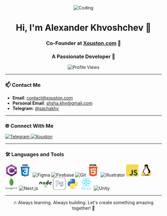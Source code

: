 <div align="center">
  <img src="https://i.redd.it/7bsc4vk0jkj71.gif" alt="Coding" width="300"/>
  
  # Hi, I'm Alexander Khvoshchev 👋  
  ### Co-Founder at [Xouston.com](https://xouston.com) 🚀  
  ### A Passionate Developer 🌟  
  
  ![Profile Views](https://komarev.com/ghpvc/?username=54ch4&label=Profile%20Views&color=0e75b6&style=flat)
</div>

---

### 📫 Contact Me
- **Email**: [contact@xouston.com](mailto:contact@xouston.com)  
- **Personal Email**: [shsha.khv@gmail.com](mailto:shsha.khv@gmail.com)  
- **Telegram**: [@sachakhv](https://t.me/sachakhv)

---

### 🌐 Connect With Me
<p>
  <a href="https://t.me/sachakhv" target="_blank">
    <img src="https://cdn-icons-png.flaticon.com/512/2111/2111644.png" alt="Telegram" height="40" width="40"/>
  </a>
  <a href="https://xouston.com" target="_blank">
    <img src="https://www.vectorlogo.zone/logos/internetexplorer/internetexplorer-icon.svg" alt="Xouston" height="40" width="40"/>
  </a>
</p>

---

### 🛠️ Languages and Tools
<div>
  <img src="https://raw.githubusercontent.com/devicons/devicon/master/icons/csharp/csharp-original.svg" alt="C#" width="40" height="40"/>
  <img src="https://raw.githubusercontent.com/devicons/devicon/master/icons/css3/css3-original-wordmark.svg" alt="CSS3" width="40" height="40"/>
  <img src="https://www.vectorlogo.zone/logos/figma/figma-icon.svg" alt="Figma" width="40" height="40"/>
  <img src="https://www.vectorlogo.zone/logos/firebase/firebase-icon.svg" alt="Firebase" width="40" height="40"/>
  <img src="https://www.vectorlogo.zone/logos/git-scm/git-scm-icon.svg" alt="Git" width="40" height="40"/>
  <img src="https://raw.githubusercontent.com/devicons/devicon/master/icons/html5/html5-original-wordmark.svg" alt="HTML5" width="40" height="40"/>
  <img src="https://www.vectorlogo.zone/logos/adobe_illustrator/adobe_illustrator-icon.svg" alt="Illustrator" width="40" height="40"/>
  <img src="https://raw.githubusercontent.com/devicons/devicon/master/icons/javascript/javascript-original.svg" alt="JavaScript" width="40" height="40"/>
  <img src="https://raw.githubusercontent.com/devicons/devicon/master/icons/linux/linux-original.svg" alt="Linux" width="40" height="40"/>
  <img src="https://raw.githubusercontent.com/devicons/devicon/master/icons/mongodb/mongodb-original-wordmark.svg" alt="MongoDB" width="40" height="40"/>
  <img src="https://cdn.worldvectorlogo.com/logos/nextjs-2.svg" alt="Next.js" width="40" height="40"/>
  <img src="https://raw.githubusercontent.com/devicons/devicon/master/icons/nodejs/nodejs-original-wordmark.svg" alt="Node.js" width="40" height="40"/>
  <img src="https://raw.githubusercontent.com/devicons/devicon/master/icons/photoshop/photoshop-line.svg" alt="Photoshop" width="40" height="40"/>
  <img src="https://raw.githubusercontent.com/devicons/devicon/master/icons/python/python-original.svg" alt="Python" width="40" height="40"/>
  <img src="https://raw.githubusercontent.com/devicons/devicon/master/icons/react/react-original-wordmark.svg" alt="React" width="40" height="40"/>
  <img src="https://www.vectorlogo.zone/logos/unity3d/unity3d-icon.svg" alt="Unity" width="40" height="40"/>
</div>

---

<div align="center">
  🔥 Always learning. Always building. Let's create something amazing together! 🌟  
</div>
